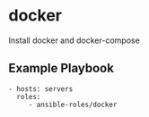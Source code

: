 docker
=========

Install docker and docker-compose

Example Playbook
----------------

    - hosts: servers
      roles:
         - ansible-roles/docker
